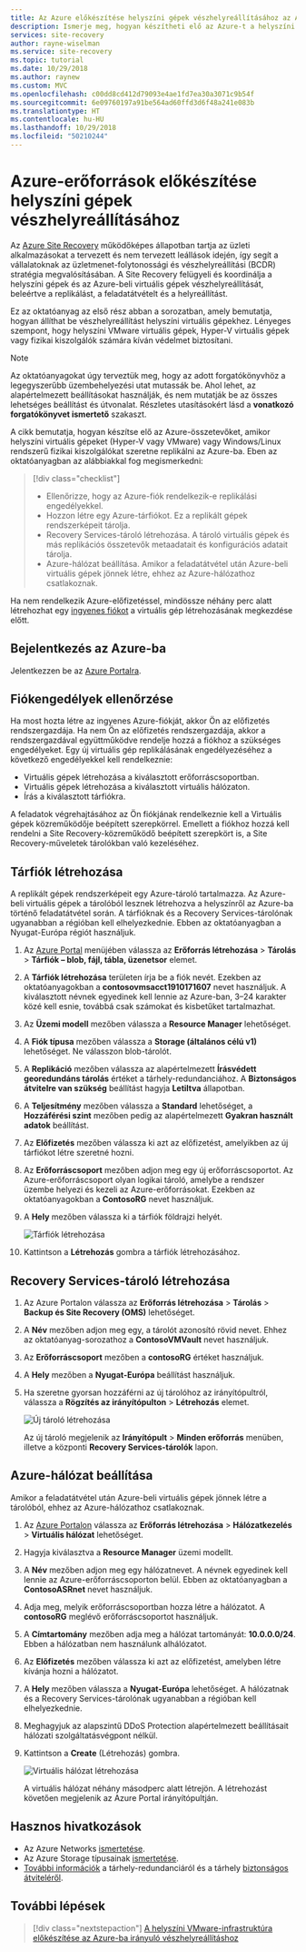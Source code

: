 ```yaml
---
title: Az Azure előkészítése helyszíni gépek vészhelyreállításához az Azure Site Recoveryvel | Microsoft Docs
description: Ismerje meg, hogyan készítheti elő az Azure-t a helyszíni gépek vészhelyreállításához az Azure Site Recovery használatával.
services: site-recovery
author: rayne-wiselman
ms.service: site-recovery
ms.topic: tutorial
ms.date: 10/29/2018
ms.author: raynew
ms.custom: MVC
ms.openlocfilehash: c00dd8cd412d79093e4ae1fd7ea30a3071c9b54f
ms.sourcegitcommit: 6e09760197a91be564ad60ffd3d6f48a241e083b
ms.translationtype: HT
ms.contentlocale: hu-HU
ms.lasthandoff: 10/29/2018
ms.locfileid: "50210244"
---
```

# <a name="prepare-azure-resources-for-disaster-recovery-of-on-premises-machines"></a>Azure-erőforrások előkészítése helyszíni gépek vészhelyreállításához

 Az [Azure Site Recovery](site-recovery-overview.md) működőképes állapotban tartja az üzleti alkalmazásokat a tervezett és nem tervezett leállások idején, így segít a vállalatoknak az üzletmenet-folytonossági és vészhelyreállítási (BCDR) stratégia megvalósításában. A Site Recovery felügyeli és koordinálja a helyszíni gépek és az Azure-beli virtuális gépek vészhelyreállítását, beleértve a replikálást, a feladatátvételt és a helyreállítást.

Ez az oktatóanyag az első rész abban a sorozatban, amely bemutatja, hogyan állíthat be vészhelyreállítást helyszíni virtuális gépekhez. Lényeges szempont, hogy helyszíni VMware virtuális gépek, Hyper-V virtuális gépek vagy fizikai kiszolgálók számára kíván védelmet biztosítani.

> [!NOTE]
> Az oktatóanyagokat úgy terveztük meg, hogy az adott forgatókönyvhöz a legegyszerűbb üzembehelyezési utat mutassák be. Ahol lehet, az alapértelmezett beállításokat használják, és nem mutatják be az összes lehetséges beállítást és útvonalat. Részletes utasításokért lásd a **vonatkozó forgatókönyvet ismertető** szakaszt.

A cikk bemutatja, hogyan készítse elő az Azure-összetevőket, amikor helyszíni virtuális gépeket (Hyper-V vagy VMware) vagy Windows/Linux rendszerű fizikai kiszolgálókat szeretne replikálni az Azure-ba. Eben az oktatóanyagban az alábbiakkal fog megismerkedni:

> [!div class="checklist"]
> * Ellenőrizze, hogy az Azure-fiók rendelkezik-e replikálási engedélyekkel.
> * Hozzon létre egy Azure-tárfiókot. Ez a replikált gépek rendszerképeit tárolja.
> * Recovery Services-tároló létrehozása. A tároló virtuális gépek és más replikációs összetevők metaadatait és konfigurációs adatait tárolja.
> * Azure-hálózat beállítása. Amikor a feladatátvétel után Azure-beli virtuális gépek jönnek létre, ehhez az Azure-hálózathoz csatlakoznak.

Ha nem rendelkezik Azure-előfizetéssel, mindössze néhány perc alatt létrehozhat egy [ingyenes fiókot](https://azure.microsoft.com/pricing/free-trial/) a virtuális gép létrehozásának megkezdése előtt.

## <a name="sign-in-to-azure"></a>Bejelentkezés az Azure-ba

Jelentkezzen be az [Azure Portalra](http://portal.azure.com).

## <a name="verify-account-permissions"></a>Fiókengedélyek ellenőrzése

Ha most hozta létre az ingyenes Azure-fiókját, akkor Ön az előfizetés rendszergazdája. Ha nem Ön az előfizetés rendszergazdája, akkor a rendszergazdával együttműködve rendelje hozzá a fiókhoz a szükséges engedélyeket. Egy új virtuális gép replikálásának engedélyezéséhez a következő engedélyekkel kell rendelkeznie:

- Virtuális gépek létrehozása a kiválasztott erőforráscsoportban.
- Virtuális gépek létrehozása a kiválasztott virtuális hálózaton.
- Írás a kiválasztott tárfiókra.

A feladatok végrehajtásához az Ön fiókjának rendelkeznie kell a Virtuális gépek közreműködője beépített szerepkörrel. Emellett a fiókhoz hozzá kell rendelni a Site Recovery-közreműködő beépített szerepkört is, a Site Recovery-műveletek tárolókban való kezeléséhez.

## <a name="create-a-storage-account"></a>Tárfiók létrehozása

A replikált gépek rendszerképeit egy Azure-tároló tartalmazza. Az Azure-beli virtuális gépek a tárolóból lesznek létrehozva a helyszínről az Azure-ba történő feladatátvétel során. A tárfióknak és a Recovery Services-tárolónak ugyanabban a régióban kell elhelyezkednie. Ebben az oktatóanyagban a Nyugat-Európa régiót használjuk.

1. Az [Azure Portal](https://portal.azure.com) menüjében válassza az **Erőforrás létrehozása** > **Tárolás** > **Tárfiók – blob, fájl, tábla, üzenetsor** elemet.
2. A **Tárfiók létrehozása** területen írja be a fiók nevét. Ezekben az oktatóanyagokban a **contosovmsacct1910171607** nevet használjuk. A kiválasztott névnek egyedinek kell lennie az Azure-ban, 3–24 karakter közé kell esnie, továbbá csak számokat és kisbetűket tartalmazhat.
3. Az **Üzemi modell** mezőben válassza a **Resource Manager** lehetőséget.
4. A **Fiók típusa** mezőben válassza a **Storage (általános célú v1)** lehetőséget. Ne válasszon blob-tárolót.
5. A **Replikáció** mezőben válassza az alapértelmezett **Írásvédett georedundáns tárolás** értéket a tárhely-redundanciához. A **Biztonságos átvitelre van szükség** beállítást hagyja **Letiltva** állapotban.
6. A **Teljesítmény** mezőben válassza a **Standard** lehetőséget, a **Hozzáférési szint** mezőben pedig az alapértelmezett **Gyakran használt adatok** beállítást.
7. Az **Előfizetés** mezőben válassza ki azt az előfizetést, amelyikben az új tárfiókot létre szeretné hozni.
8. Az **Erőforráscsoport** mezőben adjon meg egy új erőforráscsoportot. Az Azure-erőforráscsoport olyan logikai tároló, amelybe a rendszer üzembe helyezi és kezeli az Azure-erőforrásokat. Ezekben az oktatóanyagokban a **ContosoRG** nevet használjuk.
9. A **Hely** mezőben válassza ki a tárfiók földrajzi helyét. 

   ![Tárfiók létrehozása](media/tutorial-prepare-azure/create-storageacct.png)

9. Kattintson a **Létrehozás** gombra a tárfiók létrehozásához.

## <a name="create-a-recovery-services-vault"></a>Recovery Services-tároló létrehozása

1. Az Azure Portalon válassza az **Erőforrás létrehozása** > **Tárolás** > **Backup és Site Recovery (OMS)** lehetőséget.
2. A **Név** mezőben adjon meg egy, a tárolót azonosító rövid nevet. Ehhez az oktatóanyag-sorozathoz a **ContosoVMVault** nevet használjuk.
3. Az **Erőforráscsoport** mezőben a **contosoRG** értéket használjuk.
4. A **Hely** mezőben a **Nyugat-Európa** beállítást használjuk.
5. Ha szeretne gyorsan hozzáférni az új tárolóhoz az irányítópultról, válassza a **Rögzítés az irányítópulton** > **Létrehozás** elemet.

   ![Új tároló létrehozása](./media/tutorial-prepare-azure/new-vault-settings.png)

   Az új tároló megjelenik az **Irányítópult** > **Minden erőforrás** menüben, illetve a központi **Recovery Services-tárolók** lapon.

## <a name="set-up-an-azure-network"></a>Azure-hálózat beállítása

Amikor a feladatátvétel után Azure-beli virtuális gépek jönnek létre a tárolóból, ehhez az Azure-hálózathoz csatlakoznak.

1. Az [Azure Portalon](https://portal.azure.com) válassza az **Erőforrás létrehozása** > **Hálózatkezelés** > **Virtuális hálózat** lehetőséget.
2. Hagyja kiválasztva a **Resource Manager** üzemi modellt.
3. A **Név** mezőben adjon meg egy hálózatnevet. A névnek egyedinek kell lennie az Azure-erőforráscsoporton belül. Ebben az oktatóanyagban a **ContosoASRnet** nevet használjuk.
4. Adja meg, melyik erőforráscsoportban hozza létre a hálózatot. A **contosoRG** meglévő erőforráscsoportot használjuk.
5. A **Címtartomány** mezőben adja meg a hálózat tartományát: **10.0.0.0/24**. Ebben a hálózatban nem használunk alhálózatot.
6. Az **Előfizetés** mezőben válassza ki azt az előfizetést, amelyben létre kívánja hozni a hálózatot.
7. A **Hely** mezőben válassza a **Nyugat-Európa** lehetőséget. A hálózatnak és a Recovery Services-tárolónak ugyanabban a régióban kell elhelyezkednie.
8. Meghagyjuk az alapszintű DDoS Protection alapértelmezett beállításait hálózati szolgáltatásvégpont nélkül.
9. Kattintson a **Create** (Létrehozás) gombra.

   ![Virtuális hálózat létrehozása](media/tutorial-prepare-azure/create-network.png)

   A virtuális hálózat néhány másodperc alatt létrejön. A létrehozást követően megjelenik az Azure Portal irányítópultján.

## <a name="useful-links"></a>Hasznos hivatkozások

- Az Azure Networks [ismertetése](https://docs.microsoft.com/azure/virtual-network/virtual-networks-overview).
- Az Azure Storage típusainak [ismertetése](https://docs.microsoft.com/azure/storage/common/storage-introduction#types-of-storage-accounts).
- [További információk](https://docs.microsoft.com/azure/storage/common/storage-redundancy-grs#read-access-geo-redundant-storage) a tárhely-redundanciáról és a tárhely [biztonságos átviteléről](https://docs.microsoft.com/azure/storage/common/storage-require-secure-transfer).



## <a name="next-steps"></a>További lépések

> [!div class="nextstepaction"]
> [A helyszíni VMware-infrastruktúra előkészítése az Azure-ba irányuló vészhelyreállításhoz](tutorial-prepare-on-premises-vmware.md)
